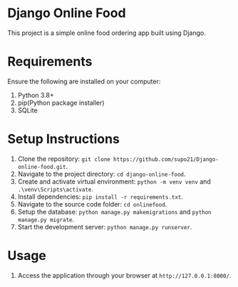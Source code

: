 # Django Online Food
This project is a simple online food ordering app built using Django.

# Requirements
Ensure the following are installed on your computer:
1. Python 3.8+
2. pip(Python package installer)
3. SQLite

# Setup Instructions
1. Clone the repository: `git clone https://github.com/supo21/Django-online-food.git`.
2. Navigate to the project directory: `cd django-online-food`.
3. Create and activate virtual environment: `python -m venv venv` and `.\venv\Scripts\activate`.
4. Install dependencies: `pip install -r requirements.txt`.
5. Navigate to the source code folder: `cd onlinefood`.
6. Setup the database: `python manage.py makemigrations` and `python manage.py migrate`.
7. Start the development server: `python manage.py runserver`.

# Usage
1. Access the application through your browser at `http://127.0.0.1:8000/`.
